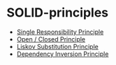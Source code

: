 # SOLID-principles

- [Single Responsibility Principle](https://github.com/caltman24/SOLID-principles)
- [Open / Closed Principle](https://github.com/caltman24/SOLID-principles/tree/main/OpenClosed/Program.cs)
- [Liskov Substitution Principle](https://github.com/caltman24/SOLID-principles)
- [Dependency Inversion Principle](https://github.com/caltman24/SOLID-principles)

